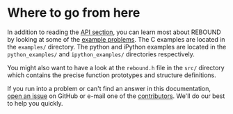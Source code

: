 # Where to go from here
In addition to reading the [API section](api.md), you can learn most about REBOUND by looking at some of the [example problems](examples.md). 
The C examples are located in the `examples/` directory. 
The python and iPython examples are located in the `python_examples/` and `ipython_examples/` directories respectively. 

You might also want to have a look at the `rebound.h` file in the `src/` directory which contains the precise function prototypes and structure definitions.

If you run into a problem or can't find an answer in this documentation, [open an issue](https://github.com/hannorein/rebound/issues) on GitHub or e-mail one of the [contributors](/#contributors). 
We'll do our best to help you quickly.

